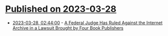 # [Published on 2023-03-28](index.md)

* [2023-03-28, 02:44:00](https://soylentnews.org/article.pl?sid=23/03/27/0442212&from=rss) - [A Federal Judge Has Ruled Against the Internet Archive in a Lawsuit Brought by Four Book Publishers](https://soylentnews.org/article.pl?sid=23/03/27/0442212&from=rss)
